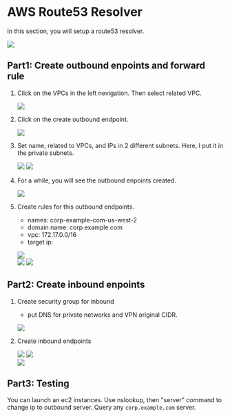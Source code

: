 # AWS Route53 Resolver

In this section, you will setup a route53 resolver.

![](./images/01.png)

## Part1: Create outbound enpoints and forward rule

1. Click on the VPCs in the left nevigation. Then select related VPC.

	![](./images/02.png)
	
2. Click on the create outbound endpoint.

	![](./images/03.png)
	
3. Set name, related to VPCs, and IPs in 2 different subnets. Here, I put it in the private subnets.

	![](./images/04.png)
	![](./images/05.png)

4. For a while, you will see the outbound enpoints created.

	![](./images/06.png)
	
5. Create rules for this outbound endpoints.
	- names: corp-example-com-us-west-2
	- domain name: corp.example.com
	- vpc: 172.17.0.0/16
	- target ip: <your windows id ip>

	![](./images/07.png)	
	![](./images/08.png)
	![](./images/09.png)
	
## Part2: Create inbound enpoints

1. Create security group for inbound
   - put DNS for private networks and VPN original CIDR.
	
	![](./images/11.png)
	
2. Create inbound endpoints

	![](./images/10.png)
	![](./images/12.png)	
	![](./images/13.png)
	
## Part3: Testing

You can launch an ec2 instances. Use nslookup, then "server" command to change ip to outbound server. Query any `corp.example.com` server.